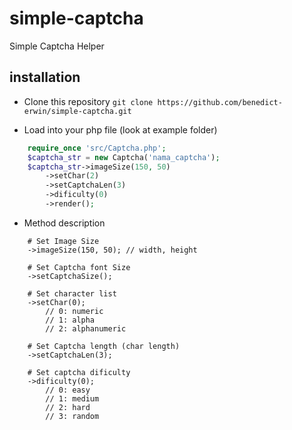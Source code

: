 # simple-captcha
Simple Captcha Helper

## installation
* Clone this repository
```git clone https://github.com/benedict-erwin/simple-captcha.git```

* Load into your php file (look at example folder)
```php
    require_once 'src/Captcha.php';
    $captcha_str = new Captcha('nama_captcha');
    $captcha_str->imageSize(150, 50)
        ->setChar(2)
        ->setCaptchaLen(3)
        ->dificulty(0)
        ->render();
```
* Method description
```
    # Set Image Size
    ->imageSize(150, 50); // width, height

    # Set Captcha font Size
    ->setCaptchaSize();

    # Set character list
    ->setChar(0);
        // 0: numeric
        // 1: alpha
        // 2: alphanumeric

    # Set Captcha length (char length)
    ->setCaptchaLen(3);

    # Set captcha dificulty
    ->dificulty(0);
        // 0: easy
        // 1: medium
        // 2: hard
        // 3: random
```
